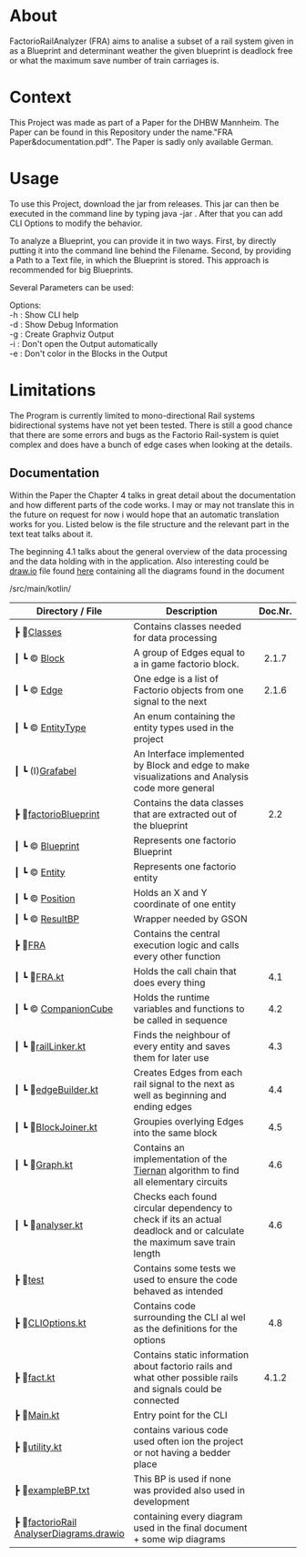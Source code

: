 # About 
FactorioRailAnalyzer (FRA) aims to analise a subset of a rail system given in as a Blueprint and determinant weather the given blueprint is deadlock free or what the maximum save number of train carriages is.

# Context
This Project was made as part of a Paper for the DHBW Mannheim. The Paper can be found in this Repository under the name."FRA Paper&documentation.pdf". The Paper is sadly only available German. 
# Usage
To use this Project, download the jar from releases. This jar can then be executed in the command line by typing java -jar <Filename>. After that you can add CLI Options to modify the behavior.

To analyze a Blueprint, you can provide it in two ways. First, by directly putting it into the command line behind the Filename. Second, by providing a Path to a Text file, in which the Blueprint is stored. This approach is recommended for big Blueprints.

Several Parameters can be used:

Options:\
-h : Show CLI help\
-d : Show Debug Information\
-g : Create Graphviz Output\
-i : Don't open the Output automatically\
-e : Don't color in the Blocks in the Output

# Limitations
The Program is currently limited to mono-directional Rail systems bidirectional systems have not yet been tested. 
There is still a good chance that there are some errors and bugs as the Factorio Rail-system is quiet complex and does have a bunch of edge cases when looking at the details.

## Documentation 
Within the Paper the Chapter 4 talks in great detail about the documentation and how different parts of the code works. 
I may or may not translate this in the future on request for now i would hope that an automatic translation works for you.
Listed below is the file structure and the relevant part in the text teat talks about it.

The beginning 4.1 talks about the general overview of the data processing and the data holding with in the application.
Also interesting could be [draw.io](https://app.diagrams.net/) file found [here](src/main/kotlin/factorioRailAnalyiserDiagrams.drawio) containing all the diagrams found in the document

/src/main/kotlin/

| Directory / File                                                                                    | Description                                                                                                                                               | Doc.Nr. |
|-----------------------------------------------------------------------------------------------------|-----------------------------------------------------------------------------------------------------------------------------------------------------------|:-------:|
| ┣ 📂[Classes](src/main/kotlin/Clases)                                                               | Contains classes needed for data processing                                                                                                               |         |
| ┃ ┗ © [Block](src/main/kotlin/Clases/Block.kt)                                                      | A group of Edges equal to a in game factorio block.                                                                                                       |  2.1.7  |
| ┃ ┗ © [Edge](src/main/kotlin/Clases/Edge.kt)                                                        | One edge is a list of Factorio objects from one signal to the next                                                                                        |  2.1.6  |
| ┃ ┗ © [EntityType](src/main/kotlin/Clases/EntityType.kt)                                            | An enum containing the entity types used in the project                                                                                                   |         |
| ┃ ┗ (I)[Grafabel](src/main/kotlin/Clases/Grafabel.kt)                                               | An Interface implemented by Block and edge to make visualizations and Analysis code more general                                                          |         |
| ┣ 📂[factorioBlueprint](src/main/kotlin/factorioBlueprint)                                          | Contains the data classes that are extracted out of the blueprint                                                                                         |   2.2   |
| ┃ ┗ © [Blueprint](src/main/kotlin/factorioBlueprint/Blueprint.kt)                                   | Represents one factorio Blueprint                                                                                                                         |         |
| ┃ ┗ © [Entity](src/main/kotlin/factorioBlueprint/Entity.kt)                                         | Represents one factorio entity                                                                                                                            |         |
| ┃ ┗ © [Position](src/main/kotlin/factorioBlueprint/Position.kt)                                     | Holds an X and Y coordinate of one entity                                                                                                                 |         |
| ┃ ┗ © [ResultBP](src/main/kotlin/factorioBlueprint/ResultBP.kt)                                     | Wrapper needed by GSON                                                                                                                                    |         |
| ┣ 📂[FRA](src/main/kotlin/FRA)                                                                      | Contains the central execution logic and calls every other function                                                                                       |         |
| ┃ ┗ 📜[FRA.kt](src/main/kotlin/FRA/FRA.kt)                                                          | Holds the call chain that does every thing                                                                                                                |   4.1   |
| ┃ ┗ © [CompanionCube](src/main/kotlin/FRA/CompanionCube.kt)                                         | Holds the runtime variables and functions to be called in sequence                                                                                        |   4.2   |
| ┃ ┗ 📜[railLinker.kt](src/main/kotlin/FRA/railLinker.kt)                                            | Finds the neighbour of every entity and saves them for later use                                                                                          |   4.3   |
| ┃ ┗ 📜[edgeBuilder.kt](src/main/kotlin/FRA/edgeBuilder.kt)                                          | Creates Edges from each rail signal to the next as well as beginning and ending edges                                                                     |   4.4   |
| ┃ ┗ 📜[BlockJoiner.kt](src/main/kotlin/FRA/BlockJoiner.kt)                                          | Groupies overlying Edges into the same block                                                                                                              |   4.5   |
| ┃ ┗ 📜[Graph.kt](src/main/kotlin/FRA/Graph.kt)                                                      | Contains an implementation of the [Tiernan](https://www.cs.tufts.edu/comp/150GA/homeworks/hw1/Johnson%2075.PDF) algorithm to find all elementary circuits |   4.6   |
| ┃ ┗ 📜[analyser.kt](src/main/kotlin/FRA/analyser.kt)                                                | Checks each found circular dependency to check if its an actual deadlock and or calculate the maximum save train length                                   |   4.6   |
| ┣ 📂[test](src/main/kotlin/test)                                                                    | Contains some tests we used to ensure the code behaved as intended                                                                                        |         |
| ┣ 📜[CLIOptions.kt](src/main/kotlin/CLIOptions.kt)                                                  | Contains code surrounding the CLI al wel as the definitions for the options                                                                               |   4.8   |
| ┣ 📜[fact.kt](src/main/kotlin/fact.kt)                                                              | Contains static information about factorio rails and what other possible rails and signals could be connected                                             |  4.1.2  |
| ┣ 📜[Main.kt](src/main/kotlin/Main.kt)                                                              | Entry point for the CLI                                                                                                                                   |         |
| ┣ 📜[utility.kt](src/main/kotlin/utility.kt)                                                        | contains various code used often ion the project or not having a bedder place                                                                             |         |
| ┣ 📜[exampleBP.txt](src/main/kotlin/exampleBP.txt)                                                  | This BP is used if none was provided also used in development                                                                                             |         |
| ┣ 📜[factorioRail<br/>AnalyserDiagrams.drawio](src/main/kotlin/factorioRailAnalyserDiagrams.drawio) | containing every diagram used in the final document + some wip diagrams                                                                                   |         |



